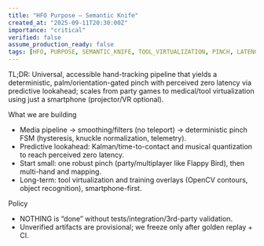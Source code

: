 ```yaml
---
title: "HFO Purpose — Semantic Knife"
created_at: "2025-09-11T20:30:00Z"
importance: "critical"
verified: false
assume_production_ready: false
tags: [HFO, PURPOSE, SEMANTIC_KNIFE, TOOL_VIRTUALIZATION, PINCH, LATENCY_ZERO, EDUCATION, MEDICAL, PARTY_GAMES]
---
```

TL;DR: Universal, accessible hand-tracking pipeline that yields a deterministic, palm/orientation-gated pinch with perceived zero latency via predictive lookahead; scales from party games to medical/tool virtualization using just a smartphone (projector/VR optional).

What we are building

- Media pipeline → smoothing/filters (no teleport) → deterministic pinch FSM (hysteresis, knuckle normalization, telemetry).
- Predictive lookahead: Kalman/time-to-contact and musical quantization to reach perceived zero latency.
- Start small: one robust pinch (party/multiplayer like Flappy Bird), then multi-hand and mapping.
- Long-term: tool virtualization and training overlays (OpenCV contours, object recognition), smartphone-first.

Policy

- NOTHING is “done” without tests/integration/3rd-party validation.
- Unverified artifacts are provisional; we freeze only after golden replay + CI.
